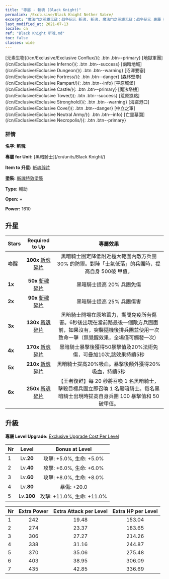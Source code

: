 ```yaml
---
title: "專屬 - 斬魂 (Black Knight)"
permalink: /Exclusive/Black Knight Nether Sabre/
excerpt: "魔法门之英雄无敌：战争纪元 斬魂. 斬魂. 魔法门之英雄无敌：战争纪元 專屬 斬魂. 黑暗騎士 專屬."
last_modified_at: 2021-07-13
locale: cn
ref: "Black Knight 斬魂.md"
toc: false
classes: wide
---
```

 [元素生物](/cn/Exclusive/Exclusive Conflux/){: .btn .btn--primary} [地獄軍團](/cn/Exclusive/Exclusive Inferno/){: .btn .btn--success} [幽暗地城](/cn/Exclusive/Exclusive Dungeon/){: .btn .btn--warning} [沼澤要塞](/cn/Exclusive/Exclusive Fortress/){: .btn .btn--danger} [森林壁壘](/cn/Exclusive/Exclusive Rampart/){: .btn .btn--info} [平原城堡](/cn/Exclusive/Exclusive Castle/){: .btn .btn--primary} [魔法塔樓](/cn/Exclusive/Exclusive Tower/){: .btn .btn--success} [荒原據點](/cn/Exclusive/Exclusive Stronghold/){: .btn .btn--warning} [海盜港口](/cn/Exclusive/Exclusive Cove/){: .btn .btn--danger} [中立之軍](/cn/Exclusive/Exclusive Neutral Army/){: .btn .btn--info} [亡靈墓園](/cn/Exclusive/Exclusive Necropolis/){: .btn .btn--primary} 

### 詳情
 **名字: 斬魂** 

 **專屬 for Unit:** [黑暗騎士](/cn/units/Black Knight/) 

 **Item to 升星:** [斬魂碎片](/cn/Items/con_979/)

 **塗裝:** [斬魂特效塗裝](/cn/Items/con_647/)

 **Type:** 輔助

 **Open:** +

 **Power:** 1610

## 升星

  |     Stars    |  Required to Up | 專屬效果 |
  |:-------------|:---------------:|:---------------:|
  |  喚醒  | **100x** [斬魂碎片](/cn/Items/con_979/) | 黑暗騎士固定降低附近極大範圍內敵方兵團 30% 的防禦。對陣「士氣低落」的兵團時，提高自身 500破 甲值。 |
  | **1x** <i class="fas fa-star"/> | **50x** [斬魂碎片](/cn/Items/con_979/) | 黑暗騎士提高 20% 兵團免傷 |
  | **2x** <i class="fas fa-star"/> | **90x** [斬魂碎片](/cn/Items/con_979/) | 黑暗騎士提高 25% 兵團傷害 |
  | **3x** <i class="fas fa-star"/> | **130x** [斬魂碎片](/cn/Items/con_979/) | 黑暗騎士開場在原地蓄力，期間免疫所有傷害。6秒後出現在當前路最後一個敵方兵團面前，如果沒有，突襲隨機後排兵團並使用一次致命一擊（無覺醒效果，全場僅可觸發一次） |
  | **4x** <i class="fas fa-star"/> | **170x** [斬魂碎片](/cn/Items/con_979/) | 黑暗騎士暴擊後獲得50暴擊值及20%法術免傷，可疊加10次,該效果持續5秒 |
  | **5x** <i class="fas fa-star"/> | **210x** [斬魂碎片](/cn/Items/con_979/) | 黑暗騎士提高20%吸血。暴擊後額外獲得20%吸血，持續5秒 |
  | **6x** <i class="fas fa-star"/> | **250x** [斬魂碎片](/cn/Items/con_979/) | 【王者復甦】每 20 秒將召喚 1 名黑暗騎士，擊殺目標兵團立即召喚 1 名黑暗騎士。每名黑暗騎士出現時提高自身兵團 100 暴擊值和 50 破甲值。 |


## 升級
 **專屬 Level Upgrade:** [Exclusive Upgrade Cost Per Level](/Exclusive/ExclusiveUpgradeCostPerLevel/)

  |  Nr  |   Level  | Bonus at Level |
  |:-----|:--------:|:--------------:|
  | 1 | Lv.**20** | 攻擊: +5.0%, 生命: +5.0% |
  | 2 | Lv.**40** | 攻擊: +6.0%, 生命: +6.0% |
  | 3 | Lv.**60** | 攻擊: +8.0%, 生命: +8.0% |
  | 4 | Lv.**80** | 暴傷: +20.0 |
  | 5 | Lv.**100** | 攻擊: +11.0%, 生命: +11.0% |


  |  Nr  |  Extra Power | Extra Attack per Level | Extra HP per Level |
  |:-----|:--------:|:--------:|:--------:|
  | 1 | 242 | 19.48 | 153.04 |
  | 2 | 274 | 23.37 | 183.65 |
  | 3 | 306 | 27.27 | 214.26 |
  | 4 | 338 | 31.16 | 244.87 |
  | 5 | 370 | 35.06 | 275.48 |
  | 6 | 403 | 38.95 | 306.09 |
  | 7 | 435 | 42.85 | 336.69 |


